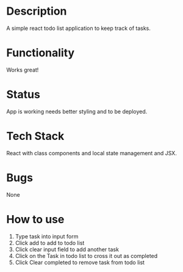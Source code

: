 # Description

A simple react todo list application to keep track of tasks. 

# Functionality

Works great!

# Status

App is working needs better styling and to be deployed. 

# Tech Stack

React with class components and local state management and JSX.

# Bugs

None

# How to use

1. Type task into input form
2. Click add to add to todo list
3. Click clear input field to add another task
4. Click on the Task in todo list to cross it out as completed
5. Click Clear completed to remove task from todo list



